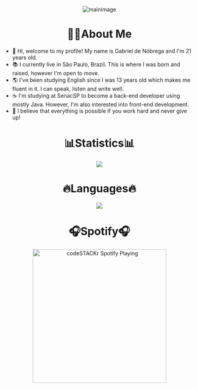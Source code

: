 <p align="center">
  <img src="https://user-images.githubusercontent.com/84252664/157065499-8705b002-7e87-4dc4-b56e-46a3f67954f9.png" alt="mainimage" />
</p>

<h1 align="center" width="100%">
👨‍💻About Me
</h1>

- 👋 Hi, welcome to my profile! My name is Gabriel de Nóbrega and I'm 21 years old.
- 📚 I currently live in São Paulo, Brazil. This is where I was born and raised, however I'm open to move.
- 🌎 I've been studying English since I was 13 years old which makes me fluent in it. I can speak, listen and write well.
- ☕ I'm studying at SenacSP to become a back-end developer using mostly Java. However, I'm also interested into front-end development.
- 🌱 I believe that everything is possible if you work hard and never give up!

<h1 align="center" width="100%">
📊Statistics📊
</h1>

<div align="center">
<a href="https://github.com/GabrielDeNobrega/">
  <img align="center" src="https://github-readme-stats.vercel.app/api?username=GabrielDeNobrega&bg_color=355,19C1F2,13B63A&title_color=000000&text_color=4F4C4C"/>
</a>
</div>

<h1 align="center" width="100%">
🔥Languages🔥
</h1>

<div align="center">
<a href="https://github.com/GabrielDeNobrega/">
  <img align="center" src="https://github-readme-stats.vercel.app/api/top-langs/?username=GabrielDeNobrega&layout=compact&bg_color=355,19C1F2,13B63A&title_color=000000&text_color=4F4C4C)](https://github.com/GabrielDeNobrega/github-readme-stats"/>
</a>
</div>
  
<h1 align="center" width="100%">
🎧Spotify🎧
</h1>

<div align="center">
  <a href="https://open.spotify.com/user/12174985492">
    <img src="https://novatorem-three-eosin.vercel.app/api/spotify" alt="codeSTACKr Spotify Playing" width="350" />
  </a>
</div>

